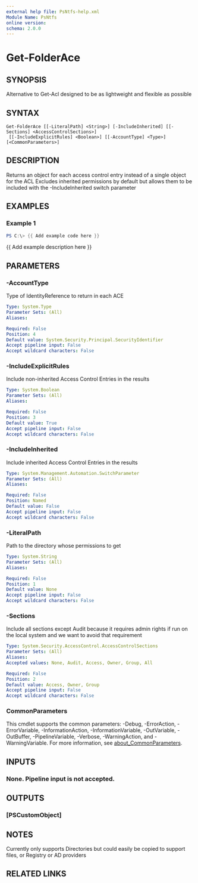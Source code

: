 ```yaml
---
external help file: PsNtfs-help.xml
Module Name: PsNtfs
online version:
schema: 2.0.0
---
```


# Get-FolderAce

## SYNOPSIS
Alternative to Get-Acl designed to be as lightweight and flexible as possible

## SYNTAX

```
Get-FolderAce [[-LiteralPath] <String>] [-IncludeInherited] [[-Sections] <AccessControlSections>]
 [[-IncludeExplicitRules] <Boolean>] [[-AccountType] <Type>] [<CommonParameters>]
```

## DESCRIPTION
Returns an object for each access control entry instead of a single object for the ACL
Excludes inherited permissions by default but allows them to be included with the -IncludeInherited switch parameter

## EXAMPLES

### Example 1
```powershell
PS C:\> {{ Add example code here }}
```

{{ Add example description here }}

## PARAMETERS

### -AccountType
Type of IdentityReference to return in each ACE

```yaml
Type: System.Type
Parameter Sets: (All)
Aliases:

Required: False
Position: 4
Default value: System.Security.Principal.SecurityIdentifier
Accept pipeline input: False
Accept wildcard characters: False
```

### -IncludeExplicitRules
Include non-inherited Access Control Entries in the results

```yaml
Type: System.Boolean
Parameter Sets: (All)
Aliases:

Required: False
Position: 3
Default value: True
Accept pipeline input: False
Accept wildcard characters: False
```

### -IncludeInherited
Include inherited Access Control Entries in the results

```yaml
Type: System.Management.Automation.SwitchParameter
Parameter Sets: (All)
Aliases:

Required: False
Position: Named
Default value: False
Accept pipeline input: False
Accept wildcard characters: False
```

### -LiteralPath
Path to the directory whose permissions to get

```yaml
Type: System.String
Parameter Sets: (All)
Aliases:

Required: False
Position: 1
Default value: None
Accept pipeline input: False
Accept wildcard characters: False
```

### -Sections
Include all sections except Audit because it requires admin rights if run on the local system and we want to avoid that requirement

```yaml
Type: System.Security.AccessControl.AccessControlSections
Parameter Sets: (All)
Aliases:
Accepted values: None, Audit, Access, Owner, Group, All

Required: False
Position: 2
Default value: Access, Owner, Group
Accept pipeline input: False
Accept wildcard characters: False
```

### CommonParameters
This cmdlet supports the common parameters: -Debug, -ErrorAction, -ErrorVariable, -InformationAction, -InformationVariable, -OutVariable, -OutBuffer, -PipelineVariable, -Verbose, -WarningAction, and -WarningVariable. For more information, see [about_CommonParameters](http://go.microsoft.com/fwlink/?LinkID=113216).

## INPUTS

### None. Pipeline input is not accepted.
## OUTPUTS

### [PSCustomObject]
## NOTES
Currently only supports Directories but could easily be copied to support files, or Registry or AD providers

## RELATED LINKS
